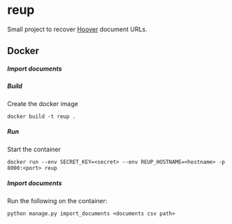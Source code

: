 # reup

Small project to recover [Hoover](https://github.com/hoover/snoop) document URLs.

## Docker

##### Import documents

##### Build

Create the docker image
```
docker build -t reup .
```

##### Run

Start the container
```
docker run --env SECRET_KEY=<secret> --env REUP_HOSTNAME=<hostname> -p 8000:<port> reup 
```

##### Import documents

Run the following on the container:
```
python manage.py import_documents <documents csv path>
```
 